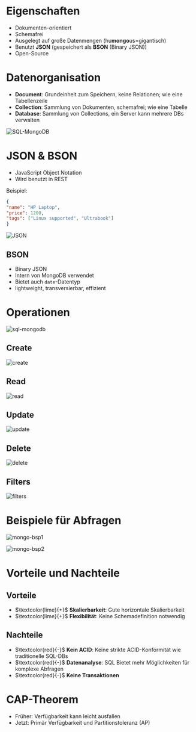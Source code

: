 # Eigenschaften
- Dokumenten-orientiert
- Schemafrei
- Ausgelegt auf große Datenmengen (hu**mongo**us=gigantisch)
- Benutzt **JSON** (gespeichert als **BSON** (Binary JSON))
- Open-Source

# Datenorganisation
- **Document**: Grundeinheit zum Speichern, keine Relationen; wie eine Tabellenzeile
- **Collection**: Sammlung von Dokumenten, schemafrei; wie eine Tabelle
- **Database**: Sammlung von Collections, ein Server kann mehrere DBs verwalten

![SQL-MongoDB](assets/sql-mongodb.png)

# JSON & BSON

- JavaScript Object Notation
- Wird benutzt in REST 

Beispiel:
```json
{
"name": "HP Laptop",
"price": 1200,
"tags": ["Linux supported", "Ultrabook"]
}
```

![JSON](assets/json.png)

## BSON
- Binary JSON
- Intern von MongoDB verwendet
- Bietet auch `date`-Datentyp
- lightweight, transversierbar, effizient

# Operationen

![sql-mongodb](assets/sql-mongodb-queries.png)

## Create
![create](assets/mongo-create.png)

## Read
![read](assets/mongo-read.png)

## Update
![update](assets/mongo-update.png)

## Delete
![delete](assets/mongo-delete.png)

## Filters
![filters](assets/mongo-filters.png)

# Beispiele für Abfragen

![mongo-bsp1](assets/mongo-bsp1.png)

![mongo-bsp2](assets/mongo-bsp2.png)

# Vorteile und Nachteile

## Vorteile
- $\textcolor{lime}{+}$ **Skalierbarkeit**: Gute horizontale Skalierbarkeit
- $\textcolor{lime}{+}$ **Flexibilität**: Keine Schemadefinition notwendig

## Nachteile
- $\textcolor{red}{-}$ **Kein ACID**: Keine strikte ACID-Konformität wie traditionelle SQL-DBs
- $\textcolor{red}{-}$ **Datenanalyse**: SQL Bietet mehr Möglichkeiten für komplexe Abfragen
- $\textcolor{red}{-}$ **Keine Transaktionen**

# CAP-Theorem
- Früher: Verfügbarkeit kann leicht ausfallen
- Jetzt: Primär Verfügbarkeit und Partitionstoleranz (AP)